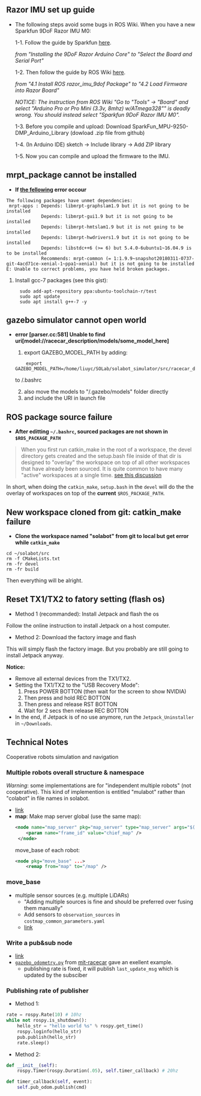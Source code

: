## Razor IMU set up guide
- The following steps avoid some bugs in ROS Wiki. When you have a new Sparkfun 9DoF Razor IMU M0:

  1-1. Follow the guide by Sparkfun [here](https://learn.sparkfun.com/tutorials/9dof-razor-imu-m0-hookup-guide).
  
  *from "Installing the 9DoF Razor Arduino Core" to "Select the Board and Serial Port"*
  
  1-2. Then follow the guide by ROS Wiki [here](http://wiki.ros.org/razor_imu_9dof).
  
  *from "4.1 Install ROS razor_imu_9dof Package" to "4.2 Load Firmware into Razor Board"*
  
  *NOTICE: The instruction from ROS Wiki "Go to "Tools" → "Board" and select "Arduino Pro or Pro Mini (3.3v, 8mhz) w/ATmega328"" is deadly wrong. You should instead select "Sparkfun 9DoF Razor IMU M0".*
  
  1-3. Before you compile and upload: Download SparkFun_MPU-9250-DMP_Arduino_Library (dowload .zip file from github)
  
  1-4. (In Arduino IDE) sketch -> Include library -> Add ZIP library
  
  1-5. Now you can compile and upload the firmware to the IMU.
  

## mrpt_package cannot be installed

- **If [the fellowing](https://github.com/MRPT/mrpt/issues/682) error occour**
```
The following packages have unmet dependencies:
 mrpt-apps : Depends: libmrpt-graphslam1.9 but it is not going to be installed
             Depends: libmrpt-gui1.9 but it is not going to be installed
             Depends: libmrpt-hmtslam1.9 but it is not going to be installed
             Depends: libmrpt-hwdrivers1.9 but it is not going to be installed
             Depends: libstdc++6 (>= 6) but 5.4.0-6ubuntu1~16.04.9 is to be installed
             Recommends: mrpt-common (= 1:1.9.9~snapshot20180311-0737-git-4acd71ce-xenial-1~ppa1~xenial) but it is not going to be installed
E: Unable to correct problems, you have held broken packages.
```
  
  1. Install gcc-7 packages (see this gist):
  ```
       sudo add-apt-repository ppa:ubuntu-toolchain-r/test
       sudo apt update
       sudo apt install g++-7 -y
  ```
## **gazebo simulator** cannot open world

- **error [parser.cc:581] Unable to find uri[model://racecar_description/models/some_model_here]**
  
  1. export GAZEBO_MODEL_PATH by adding:
  ```
      export GAZEBO_MODEL_PATH=/home/liuyc/SOLab/solabot_simulator/src/racecar_description/models:$GAZEBO_MODEL_PATH
  ```  
     to /.bashrc  
     
  2. also move the models to "/.gazebo/models" folder directly   
  3. and include the URI in launch file

## ROS package source failure

- **After editting `~/.bashrc`, sourced packages are not shown in `$ROS_PACKAGE_PATH`**

> When you first run catkin_make in the root of a workspace, the devel directory gets created and the setup.bash file inside of that dir is designed to "overlay" the workspace on top of all other workspaces that have already been sourced. It is quite common to have many "active" workspaces at a single time. [see this discussion](https://answers.ros.org/question/205976/sourcing-from-multiple-workspaces/)
    
   In short, when doing the `catkin_make`, `setup.bash` in the `devel` will do the the overlay of workspaces on top of the **current** `$ROS_PACKAGE_PATH`. 
   
## New workspace cloned from git: catkin_make failure 

- **Clone the workspace named "solabot" from git to local but get error while `catkin_make`**

```
cd ~/solabot/src
rm -f CMakeLists.txt 
rm -fr devel
rm -fr build
```

Then everything will be alright.


## Reset TX1/TX2 to fatory setting (flash os)

- Method 1 (recommanded): Install Jetpack and flash the os

Follow the online instruction to install Jetpack on a host computer.
- Method 2: Download the factory image and flash

This will simply flash the factory image. But you probably are still going to install Jetpack anyway.

**Notice:**
- Remove all external devices from the TX1/TX2.
- Setting the TX1/TX2 to the "USB Recovery Mode": 
  1. Press POWER BOTTON (then wait for the screen to show NVIDIA)
  2. Then press and hold REC BOTTON
  3. Then press and release RST BOTTON
  4. Wait for 2 secs then release REC BOTTON
- In the end, if Jetpack is of no use anymore, run the `Jetpack_Uninstaller` in `~/Downloads`. 

## Technical Notes
Cooperative robots simulation and navigation 
### Multiple robots overall structure & namespace
_Warning_: some implementations are for "independent multiple robots" (not cooperative). This kind of implemention is entitled "mulabot" rather than "colabot" in file names in solabot.
* [link](https://answers.ros.org/question/41433/multiple-robots-simulation-and-navigation/)
* __map__: 
Make map server global (use the same map):
    ```xml
    <node name="map_server" pkg="map_server" type="map_server" args="$(find your_pkg)/map/map.yaml" >
        <param name="frame_id" value="chief_map" />
     </node>
    ```
    move_base of each robot:
    ```xml
    <node pkg="move_base" ...>
        <remap from="map" to="/map" />
    ```

### move_base 
* multiple sensor sources (e.g. multiple LiDARs)
    * "Adding multiple sources is fine and should be preferred over fusing them manually"
    * Add sensors to `observation_sources` in `costmap_common_parameters.yaml` 
    * [link](https://answers.ros.org/question/238665/multiple-pointcloud2-topics-for-navigation-stack-with-teb_local_planner/)

### Write a pub&sub node
* [link](https://answers.ros.org/question/45867/publisher-and-subscriber-in-single-node/)
* [`gazebo_odometry.py`](https://github.com/mit-racecar/racecar-simulator/blob/master/racecar_gazebo/scripts/gazebo_odometry.py) from [mit-racecar](https://github.com/mit-racecar/racecar-simulator) gave an exellent example.
    * publishing rate is fixed, it will publish `last_update_msg` which is updated by the subsciber

### Publishing rate of publisher
* Method 1:
```python
rate = rospy.Rate(10) # 10hz
while not rospy.is_shutdown():
    hello_str = "hello world %s" % rospy.get_time()
    rospy.loginfo(hello_str)
    pub.publish(hello_str)
    rate.sleep()
```
* Method 2:
```python
def __init__(self):
    rospy.Timer(rospy.Duration(.05), self.timer_callback) # 20hz

def timer_callback(self, event):
    self.pub_odom.publish(cmd)
```
